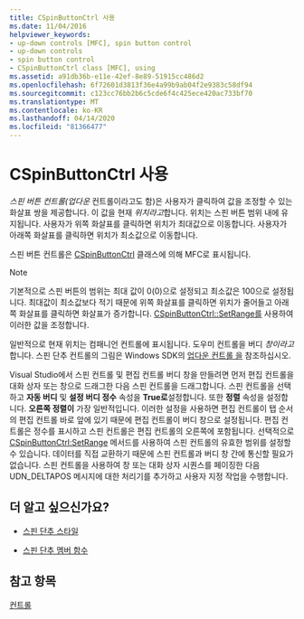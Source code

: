 ```yaml
---
title: CSpinButtonCtrl 사용
ms.date: 11/04/2016
helpviewer_keywords:
- up-down controls [MFC], spin button control
- up-down controls
- spin button control
- CSpinButtonCtrl class [MFC], using
ms.assetid: a91db36b-e11e-42ef-8e89-51915cc486d2
ms.openlocfilehash: 6f72601d3813f36e4a99b9ab04f2e9383c58df94
ms.sourcegitcommit: c123cc76bb2b6c5cde6f4c425ece420ac733bf70
ms.translationtype: MT
ms.contentlocale: ko-KR
ms.lasthandoff: 04/14/2020
ms.locfileid: "81366477"
---
```

# <a name="using-cspinbuttonctrl"></a>CSpinButtonCtrl 사용

*스핀 버튼* *컨트롤(업다운* 컨트롤이라고도 함)은 사용자가 클릭하여 값을 조정할 수 있는 화살표 쌍을 제공합니다. 이 값을 현재 *위치라고*합니다. 위치는 스핀 버튼 범위 내에 유지됩니다. 사용자가 위쪽 화살표를 클릭하면 위치가 최대값으로 이동합니다. 사용자가 아래쪽 화살표를 클릭하면 위치가 최소값으로 이동합니다.

스핀 버튼 컨트롤은 [CSpinButtonCtrl](../mfc/reference/cspinbuttonctrl-class.md) 클래스에 의해 MFC로 표시됩니다.

> [!NOTE]
> 기본적으로 스핀 버튼의 범위는 최대 값이 0(0)으로 설정되고 최소값은 100으로 설정됩니다. 최대값이 최소값보다 적기 때문에 위쪽 화살표를 클릭하면 위치가 줄어들고 아래쪽 화살표를 클릭하면 화살표가 증가합니다. [CSpinButtonCtrl::SetRange를](../mfc/reference/cspinbuttonctrl-class.md#setrange) 사용하여 이러한 값을 조정합니다.

일반적으로 현재 위치는 컴패니언 컨트롤에 표시됩니다. 도우미 컨트롤을 버디 *창이라고*합니다. 스핀 단추 컨트롤의 그림은 Windows SDK의 [업다운 컨트롤 을](/windows/win32/Controls/up-down-controls) 참조하십시오.

Visual Studio에서 스핀 컨트롤 및 편집 컨트롤 버디 창을 만들려면 먼저 편집 컨트롤을 대화 상자 또는 창으로 드래그한 다음 스핀 컨트롤을 드래그합니다. 스핀 컨트롤을 선택하고 **자동 버디** 및 **설정 버디 정수** 속성을 **True로**설정합니다. 또한 **정렬** 속성을 설정합니다. **오른쪽 정렬이** 가장 일반적입니다. 이러한 설정을 사용하면 편집 컨트롤이 탭 순서의 편집 컨트롤 바로 앞에 있기 때문에 편집 컨트롤이 버디 창으로 설정됩니다. 편집 컨트롤은 정수를 표시하고 스핀 컨트롤은 편집 컨트롤의 오른쪽에 포함됩니다. 선택적으로 [CSpinButtonCtrl:SetRange](../mfc/reference/cspinbuttonctrl-class.md#setrange) 메서드를 사용하여 스핀 컨트롤의 유효한 범위를 설정할 수 있습니다. 데이터를 직접 교환하기 때문에 스핀 컨트롤과 버디 창 간에 통신할 필요가 없습니다. 스핀 컨트롤을 사용하여 창 또는 대화 상자 시퀀스를 페이징한 다음 UDN_DELTAPOS 메시지에 대한 처리기를 추가하고 사용자 지정 작업을 수행합니다.

## <a name="what-do-you-want-to-know-more-about"></a>더 알고 싶으신가요?

- [스핀 단추 스타일](../mfc/spin-button-styles.md)

- [스핀 단추 멤버 함수](../mfc/spin-button-member-functions.md)

## <a name="see-also"></a>참고 항목

[컨트롤](../mfc/controls-mfc.md)
